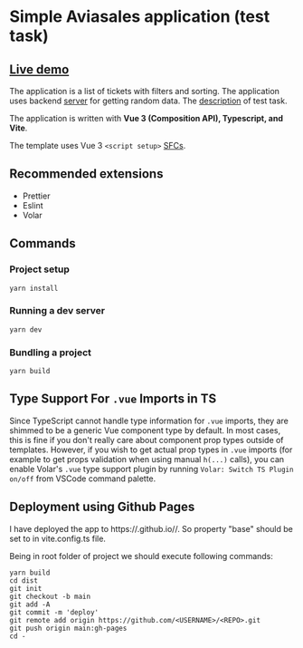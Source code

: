 # Simple Aviasales application (test task)
## [Live demo](https://a-simo.github.io/aviasales-test-task/)
The application is a list of tickets with filters and sorting. The application uses backend [server](https://github.com/KosyanMedia/test-tasks/blob/master/aviasales_frontend/server.md) for getting random data.
The [description](https://github.com/KosyanMedia/test-tasks/tree/master/aviasales_frontend) of test task.

The application is written with **Vue 3 (Composition API), Typescript, and Vite**.

The template uses Vue 3 `<script setup>` [SFCs](https://v3.vuejs.org/api/sfc-script-setup.html#sfc-script-setup).

## Recommended extensions
- Prettier
- Eslint
- Volar

## Commands
### Project setup
`yarn install`

### Running a dev server
`yarn dev`

### Bundling a project
`yarn build`


## Type Support For `.vue` Imports in TS

Since TypeScript cannot handle type information for `.vue` imports, they are shimmed to be a generic Vue component type by default. In most cases, this is fine if you don't really care about component prop types outside of templates. However, if you wish to get actual prop types in `.vue` imports (for example to get props validation when using manual `h(...)` calls), you can enable Volar's `.vue` type support plugin by running `Volar: Switch TS Plugin on/off` from VSCode command palette.

## Deployment using Github Pages
I have deployed the app to https://<USERNAME>.github.io/<REPO>/.
So property "base" should be set to <REPO> in vite.config.ts file.

Being in root folder of project we should execute following commands:

```
yarn build
cd dist
git init
git checkout -b main
git add -A
git commit -m 'deploy'
git remote add origin https://github.com/<USERNAME>/<REPO>.git
git push origin main:gh-pages
cd -
```